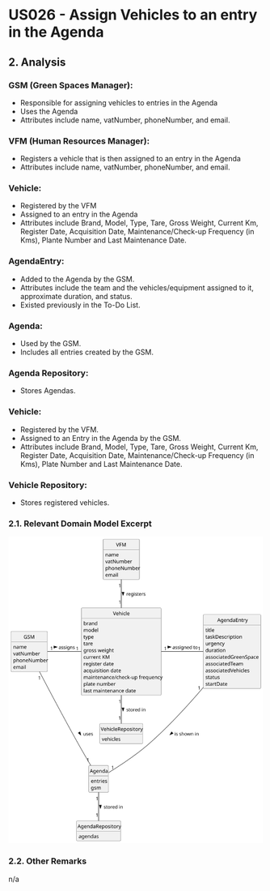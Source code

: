 # US026 - Assign Vehicles to an entry in the Agenda

## 2. Analysis

### GSM (Green Spaces Manager):
* Responsible for assigning vehicles to entries in the Agenda
* Uses the Agenda
* Attributes include name, vatNumber, phoneNumber, and email.

### VFM (Human Resources Manager):
* Registers a vehicle that is then assigned to an entry in the Agenda
* Attributes include name, vatNumber, phoneNumber, and email.

### Vehicle:
* Registered by the VFM
* Assigned to an entry in the Agenda
* Attributes include Brand, Model, Type, Tare, Gross Weight, Current Km, Register Date, Acquisition Date, Maintenance/Check-up Frequency (in Kms), Plante Number and Last Maintenance Date.

### AgendaEntry:
* Added to the Agenda by the GSM.
* Attributes include the team and the vehicles/equipment assigned to it, approximate duration, and status.
* Existed previously in the To-Do List.

### Agenda:
* Used by the GSM.
* Includes all entries created by the GSM.

### Agenda Repository:
* Stores Agendas.

### Vehicle:
* Registered by the VFM.
* Assigned to an Entry in the Agenda by the GSM.
* Attributes include Brand, Model, Type, Tare, Gross Weight, Current Km, Register Date, Acquisition Date, Maintenance/Check-up Frequency (in Kms), Plate Number and Last Maintenance Date.

### Vehicle Repository:
* Stores registered vehicles.

### 2.1. Relevant Domain Model Excerpt

![Domain Model](svg/us026-domain-model.svg)

### 2.2. Other Remarks

n/a